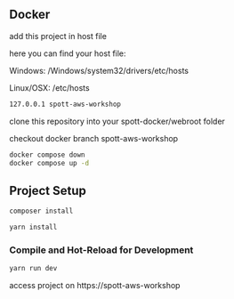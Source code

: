 ## Docker
add this project in host file

here you can find your host file:

Windows: /Windows/system32/drivers/etc/hosts

Linux/OSX: /etc/hosts

```sh
127.0.0.1 spott-aws-workshop
```

clone this repository into your spott-docker/webroot folder

checkout docker branch spott-aws-workshop

```sh
docker compose down
docker compose up -d
```

## Project Setup

```sh
composer install
```

```sh
yarn install
```

### Compile and Hot-Reload for Development

```sh
yarn run dev
```
access project on https://spott-aws-workshop

